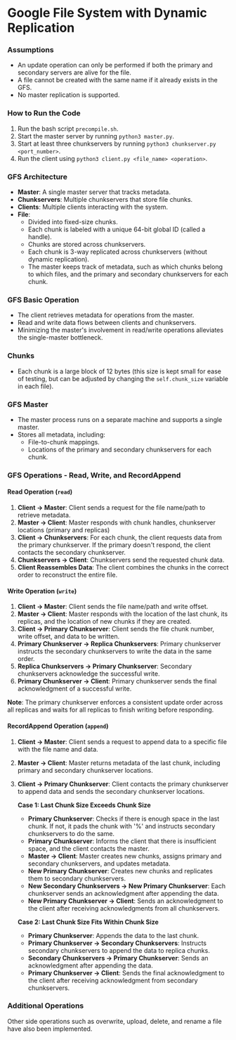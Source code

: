 # Google File System with Dynamic Replication

### Assumptions
- An update operation can only be performed if both the primary and secondary servers are alive for the file.
- A file cannot be created with the same name if it already exists in the GFS.
- No master replication is supported.

### How to Run the Code
1. Run the bash script `precompile.sh`.
2. Start the master server by running `python3 master.py`.
3. Start at least three chunkservers by running `python3 chunkserver.py <port_number>`.
4. Run the client using `python3 client.py <file_name> <operation>`.  

### GFS Architecture
- **Master**: A single master server that tracks metadata.
- **Chunkservers**: Multiple chunkservers that store file chunks.
- **Clients**: Multiple clients interacting with the system.
- **File**:
  - Divided into fixed-size chunks.
  - Each chunk is labeled with a unique 64-bit global ID (called a handle).
  - Chunks are stored across chunkservers.
  - Each chunk is 3-way replicated across chunkservers (without dynamic replication).
  - The master keeps track of metadata, such as which chunks belong to which files, and the primary and secondary chunkservers for each chunk.

### GFS Basic Operation
- The client retrieves metadata for operations from the master.
- Read and write data flows between clients and chunkservers.
- Minimizing the master's involvement in read/write operations alleviates the single-master bottleneck.

### Chunks
- Each chunk is a large block of 12 bytes (this size is kept small for ease of testing, but can be adjusted by changing the `self.chunk_size` variable in each file).

### GFS Master
- The master process runs on a separate machine and supports a single master.
- Stores all metadata, including:
  - File-to-chunk mappings.
  - Locations of the primary and secondary chunkservers for each chunk.

### GFS Operations - Read, Write, and RecordAppend

#### Read Operation (`read`)
1. **Client → Master**: Client sends a request for the file name/path to retrieve metadata.
2. **Master → Client**: Master responds with chunk handles, chunkserver locations (primary and replicas)
3. **Client → Chunkservers**: For each chunk, the client requests data from the primary chunkserver. If the primary doesn't respond, the client contacts the secondary chunkserver.
4. **Chunkservers → Client**: Chunkservers send the requested chunk data.
5. **Client Reassembles Data**: The client combines the chunks in the correct order to reconstruct the entire file.

#### Write Operation (`write`)
1. **Client → Master**: Client sends the file name/path and write offset.
2. **Master → Client**: Master responds with the location of the last chunk, its replicas, and the location of new chunks if they are created.
3. **Client → Primary Chunkserver**: Client sends the file chunk number, write offset, and data to be written.
4. **Primary Chunkserver → Replica Chunkservers**: Primary chunkserver instructs the secondary chunkservers to write the data in the same order.
5. **Replica Chunkservers → Primary Chunkserver**: Secondary chunkservers acknowledge the successful write.
6. **Primary Chunkserver → Client**: Primary chunkserver sends the final acknowledgment of a successful write.

**Note**: The primary chunkserver enforces a consistent update order across all replicas and waits for all replicas to finish writing before responding.

#### RecordAppend Operation (`append`)
1. **Client → Master**: Client sends a request to append data to a specific file with the file name and data.
2. **Master → Client**: Master returns metadata of the last chunk, including primary and secondary chunkserver locations.
3. **Client → Primary Chunkserver**: Client contacts the primary chunkserver to append data and sends the secondary chunkserver locations.
   
   **Case 1: Last Chunk Size Exceeds Chunk Size**
   - **Primary Chunkserver**: Checks if there is enough space in the last chunk. If not, it pads the chunk with '%' and instructs secondary chunkservers to do the same.
   - **Primary Chunkserver**: Informs the client that there is insufficient space, and the client contacts the master.
   - **Master → Client**: Master creates new chunks, assigns primary and secondary chunkservers, and updates metadata.
   - **New Primary Chunkserver**: Creates new chunks and replicates them to secondary chunkservers.
   - **New Secondary Chunkservers → New Primary Chunkserver**: Each chunkserver sends an acknowledgment after appending the data.
   - **New Primary Chunkserver → Client**: Sends an acknowledgment to the client after receiving acknowledgments from all chunkservers.

   **Case 2: Last Chunk Size Fits Within Chunk Size**
   - **Primary Chunkserver**: Appends the data to the last chunk.
   - **Primary Chunkserver → Secondary Chunkservers**: Instructs secondary chunkservers to append the data to replica chunks.
   - **Secondary Chunkservers → Primary Chunkserver**: Sends an acknowledgment after appending the data.
   - **Primary Chunkserver → Client**: Sends the final acknowledgment to the client after receiving acknowledgment from secondary chunkservers.

### Additional Operations
Other side operations such as overwrite, upload, delete, and rename a file have also been implemented.

